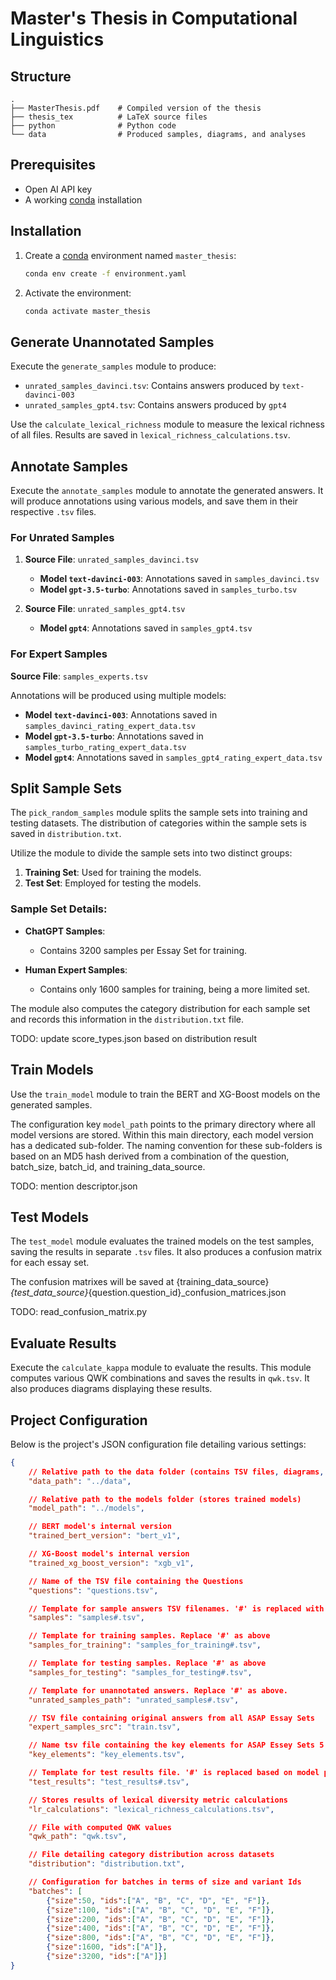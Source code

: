 # Master's Thesis in Computational Linguistics

## Structure

```
.
├── MasterThesis.pdf    # Compiled version of the thesis
├── thesis_tex          # LaTeX source files
├── python              # Python code
└── data                # Produced samples, diagrams, and analyses
```

## Prerequisites

- Open AI API key
- A working [conda](https://docs.conda.io/) installation

## Installation

1. Create a [conda](https://docs.conda.io/) environment named `master_thesis`:
   ```bash
   conda env create -f environment.yaml
   ```

2. Activate the environment:
   ```bash
   conda activate master_thesis
   ```

## Generate Unannotated Samples

Execute the `generate_samples` module to produce:
- `unrated_samples_davinci.tsv`: Contains answers produced by `text-davinci-003`
- `unrated_samples_gpt4.tsv`: Contains answers produced by `gpt4`

Use the `calculate_lexical_richness` module to measure the lexical richness of all files. Results are saved in `lexical_richness_calculations.tsv`.

## Annotate Samples

Execute the `annotate_samples` module to annotate the generated answers. It will produce annotations using various models, and save them in their respective `.tsv` files.

### For Unrated Samples

1. **Source File**: `unrated_samples_davinci.tsv`
    - **Model `text-davinci-003`**: Annotations saved in `samples_davinci.tsv`
    - **Model `gpt-3.5-turbo`**: Annotations saved in `samples_turbo.tsv`

2. **Source File**: `unrated_samples_gpt4.tsv`
    - **Model `gpt4`**: Annotations saved in `samples_gpt4.tsv`

### For Expert Samples

**Source File**: `samples_experts.tsv`

Annotations will be produced using multiple models:
- **Model `text-davinci-003`**: Annotations saved in `samples_davinci_rating_expert_data.tsv`
- **Model `gpt-3.5-turbo`**: Annotations saved in `samples_turbo_rating_expert_data.tsv`
- **Model `gpt4`**: Annotations saved in `samples_gpt4_rating_expert_data.tsv`


## Split Sample Sets

The `pick_random_samples` module splits the sample sets into training and testing datasets. The distribution of categories within the sample sets is saved in `distribution.txt`.

Utilize the module to divide the sample sets into two distinct groups:
1. **Training Set**: Used for training the models.
2. **Test Set**: Employed for testing the models.

### Sample Set Details:

- **ChatGPT Samples**:
    - Contains 3200 samples per Essay Set for training.
  
- **Human Expert Samples**:
    - Contains only 1600 samples for training, being a more limited set.

The module also computes the category distribution for each sample set and records this information in the `distribution.txt` file.

TODO: update score_types.json based on distribution result

## Train Models

Use the `train_model` module to train the BERT and XG-Boost models on the generated samples.

The configuration key `model_path` points to the primary directory where all model versions are stored. Within this main directory, each model version has a dedicated sub-folder. The naming convention for these sub-folders is based on an MD5 hash derived from a combination of the question, batch_size, batch_id, and training_data_source.

TODO: mention descriptor.json

## Test Models

The `test_model` module evaluates the trained models on the test samples, saving the results in separate `.tsv` files. It also produces a confusion matrix for each essay set. 

The confusion matrixes will be saved at {training_data_source}_{test_data_source}_{question.question_id}_confusion_matrices.json

TODO: read_confusion_matrix.py

## Evaluate Results

Execute the `calculate_kappa` module to evaluate the results. This module computes various QWK combinations and saves the results in `qwk.tsv`. It also produces diagrams displaying these results.

## Project Configuration

Below is the project's JSON configuration file detailing various settings:
```json
{
    // Relative path to the data folder (contains TSV files, diagrams, etc.)
	"data_path": "../data",

    // Relative path to the models folder (stores trained models)
	"model_path": "../models",

    // BERT model's internal version
	"trained_bert_version": "bert_v1",

    // XG-Boost model's internal version
	"trained_xg_boost_version": "xgb_v1",

    // Name of the TSV file containing the Questions
	"questions": "questions.tsv",

    // Template for sample answers TSV filenames. '#' is replaced with the data source (e.g., davinci, gpt4, turbo, experts)
	"samples": "samples#.tsv",

    // Template for training samples. Replace '#' as above
	"samples_for_training": "samples_for_training#.tsv",

    // Template for testing samples. Replace '#' as above
	"samples_for_testing": "samples_for_testing#.tsv",

    // Template for unannotated answers. Replace '#' as above.
	"unrated_samples_path": "unrated_samples#.tsv",

    // TSV file containing original answers from all ASAP Essay Sets
	"expert_samples_src": "train.tsv",

    // Name tsv file containing the key elements for ASAP Essey Sets 5 and 6
	"key_elements": "key_elements.tsv",

    // Template for test results file. '#' is replaced based on model platform, data source, sample count, and variant Id.
	"test_results": "test_results#.tsv",

    // Stores results of lexical diversity metric calculations
	"lr_calculations": "lexical_richness_calculations.tsv",

    // File with computed QWK values
	"qwk_path": "qwk.tsv",

    // File detailing category distribution across datasets
	"distribution": "distribution.txt",

    // Configuration for batches in terms of size and variant Ids
	"batches": [
        {"size":50, "ids":["A", "B", "C", "D", "E", "F"]}, 
        {"size":100, "ids":["A", "B", "C", "D", "E", "F"]}, 
        {"size":200, "ids":["A", "B", "C", "D", "E", "F"]}, 
        {"size":400, "ids":["A", "B", "C", "D", "E", "F"]}, 
        {"size":800, "ids":["A", "B", "C", "D", "E", "F"]}, 
        {"size":1600, "ids":["A"]}, 
        {"size":3200, "ids":["A"]}]
}
```